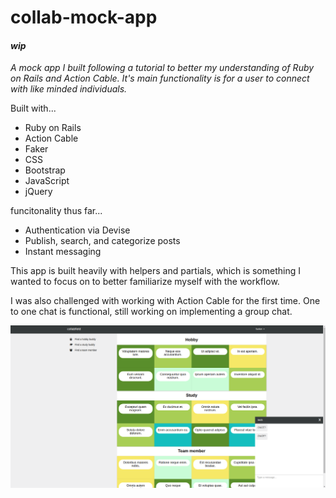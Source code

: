 # collab-mock-app
#### _wip_

_A mock app I built following a tutorial to better my understanding of Ruby on Rails and Action Cable. It's main functionality is for a user to connect with like minded individuals._ 

Built with...
+ Ruby on Rails
+ Action Cable
+ Faker 
+ CSS
+ Bootstrap
+ JavaScript
+ jQuery 

funcitonality thus far... 
+ Authentication via Devise 
+ Publish, search, and categorize posts
+ Instant messaging 


This app is built heavily with helpers and partials, which is something I wanted to focus on to better familiarize myself with the workflow. 

I was also challenged with working with Action Cable for the first time. One to one chat is functional, still working on implementing a group chat.

![collab-app-homepage](https://raw.githubusercontent.com/williamkontos/collab-mock-app/master/collab-app-home.png)
